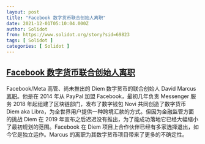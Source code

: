 ```yaml
---
layout: post
title: "Facebook 数字货币联合创始人离职"
date: 2021-12-01T05:10:04.000Z
author: Solidot
from: https://www.solidot.org/story?sid=69823
tags: [ Solidot ]
categories: [ Solidot ]
---
```

<!--1638335404000-->
[Facebook 数字货币联合创始人离职](https://www.solidot.org/story?sid=69823)
------

<div>
Facebook/Meta 高管、尚未推出的 Diem 数字货币的联合创始人 David Marcus <a href="https://www.bloomberg.com/news/articles/2021-11-30/meta-fb-executive-and-diem-co-creator-david-marcus-is-leaving-company">离职</a>。他是在 2014 年从 PayPal 加盟 Facebook，最初几年负责 Messenger 服务 2018 年起组建了区块链部门，发布了数字钱包 Novi 共同创造了数字货币 Diem aka Libra，为全世界用户提供一种跨境汇款的方式。但因为金融监管方面的挑战 Diem 在 2019 年宣布之后迟迟没有推出，为了能成功落地它已经大幅缩小了最初规划的范围。Facebook 在 Diem 项目上合作伙伴已经有多家选择退出，如今它是独立运作。Marcus 的离职为其数字货币项目带来了更多的不确定性。
</div>
